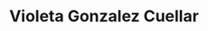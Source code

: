---
layout: authorpage
permalink: /author/Violeta Gonzalez/
title: "Violeta Gonzalez Cuellar"
description: 
modified: 2014-08-12 17:52:42 +0600
tags: []
---